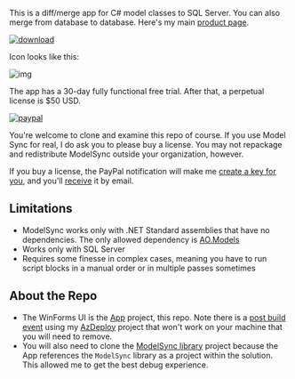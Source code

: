 This is a diff/merge app for C# model classes to SQL Server. You can also merge from database to database. Here's my main [product page](https://aosoftware.net/modelsync/).

[![download](https://img.shields.io/badge/Download-Installer-blue.svg)](https://aosoftware.blob.core.windows.net/install/ModelSyncSetup.exe)

Icon looks like this:

![img](https://adamosoftware.blob.core.windows.net/images/R6CAG0JHJQ.png)

The app has a 30-day fully functional free trial. After that, a perpetual license is $50 USD.

[![paypal](https://www.paypalobjects.com/webstatic/mktg/logo/pp_cc_mark_74x46.jpg)](https://paypal.me/adamosoftware?locale.x=en_US)

You're welcome to clone and examine this repo of course. If you use Model Sync for real, I do ask you to please buy a license. You may not repackage and redistribute ModelSync outside your organization, however.

If you buy a license, the PayPal notification will make me [create a key for you](https://github.com/adamfoneil/AOLicensing/blob/master/AOLicensing.KeyManager/Program.cs#L22), and you'll [receive](https://github.com/adamfoneil/AOLicensing/blob/master/AOLicensing.Functions/CreateKey.cs#L65) it by email.

## Limitations
- ModelSync works only with .NET Standard assemblies that have no dependencies. The only allowed dependency is [AO.Models](https://www.nuget.org/packages/AO.Models)
- Works only with SQL Server
- Requires some finesse in complex cases, meaning you have to run script blocks in a manual order or in multiple passes sometimes

## About the Repo
- The WinForms UI is the [App](https://github.com/adamfoneil/ModelSync.WinForms/tree/master/ModelSync.App) project, this repo. Note there is a [post build event](https://github.com/adamfoneil/ModelSync.WinForms/blob/master/ModelSync.App/ModelSync.App.csproj#L194) using my [AzDeploy](https://github.com/adamfoneil/AzDeploy) project that won't work on your machine that you will need to remove.
- You will also need to clone the [ModelSync library](https://github.com/adamfoneil/ModelSync) project because the App references the `ModelSync` library as a project within the solution. This allowed me to get the best debug experience.

